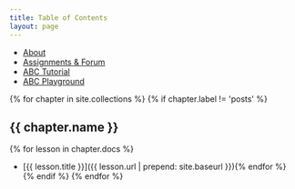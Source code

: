 ```yaml
---
title: Table of Contents
layout: page
---
```


<ul class="index-buttons">
<li><a href="{{ "/about.html" | absolute_url }}">About</a></li>
<li><a href="{{ "/forum/index.html" | absolute_url }}">Assignments &amp; Forum</a></li>
<li><a href="{{ "/abc-tutorial.html" | absolute_url }}">ABC Tutorial</a></li>
<li><a href="{{ "/abc-playground.html" | absolute_url }}">ABC Playground</a></li>
</ul>

{% for chapter in site.collections %}
{% if chapter.label != 'posts' %}
## {{ chapter.name }}
{% for lesson in chapter.docs %}
- [{{ lesson.title }}]({{ lesson.url | prepend: site.baseurl }}){% endfor %}
{% endif %}
{% endfor %}
